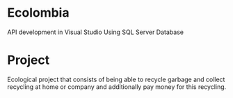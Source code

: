 # Ecolombia
API development in Visual Studio Using SQL Server Database

# Project

Ecological project that consists of being able to recycle garbage and collect recycling at home or company and additionally pay money for this recycling.


